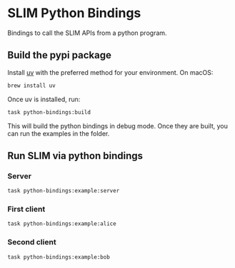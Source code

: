 # SLIM Python Bindings

Bindings to call the SLIM APIs from a python program.

## Build the pypi package

Install [uv](https://github.com/astral-sh/uv) with the preferred method for your
environment. On macOS:

```bash
brew install uv
```

Once uv is installed, run:

```bash
task python-bindings:build
```

This will build the python bindings in debug mode. Once they are built, you can
run the examples in the folder.

## Run SLIM via python bindings

### Server

```bash
task python-bindings:example:server
```

### First client

```bash
task python-bindings:example:alice
```

### Second client

```bash
task python-bindings:example:bob
```
